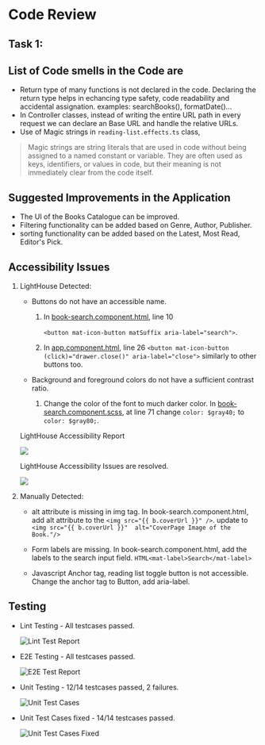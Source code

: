 # Code Review 


## Task 1:

  ## List of Code smells in the Code are
  * Return type of many functions is not declared in the code. Declaring the return type helps in echancing type safety, code readability and accidental assignation. 
        examples: searchBooks(), formatDate()...
  * In Controller classes, instead of writing the entire URL path in every request we can declare an Base URL and handle the relative URLs.
  * Use of Magic strings in `reading-list.effects.ts` class,

> Magic strings are string literals that are used in code without being assigned to a named constant or variable. They are often used as keys, identifiers, or values in code, but their meaning is not immediately clear from the code itself.

  ## Suggested Improvements in the Application
  * The UI of the Books Catalogue can be improved.
  * Filtering functionality can be added based on Genre, Author, Publisher.
  * sorting functionality can be added based on the Latest, Most Read, Editor's Pick.
  
    
## Accessibility Issues
  1. LightHouse Detected:
     * Buttons do not have an accessible name.
       1. In [book-search.component.html](./libs/books/feature/src/lib/book-search/book-search.component.html), line 10
          
          `<button mat-icon-button matSuffix aria-label="search">`.
       
       2. In [app.component.html](./apps/okreads/browser/src/app/app.component.html), line 26
            `<button mat-icon-button (click)="drawer.close()" aria-label="close">`
            similarly to other buttons too.

     * Background and foreground colors do not have a sufficient contrast ratio.
       1. Change the color of the font to much darker color.
          In [book-search.component.scss](./libs/books/feature/src/lib/book-search/book-search.component.scss), at line 71 change `color: $gray40;` to `color: $gray80;`.

     LightHouse Accessibility Report
     
     ![](./screencapture-Code_Review_Accessibility_Issue.png)

     LightHouse Accessibility Issues are resolved.
     
     ![](./screencapture-Code_Review_Accessibility_Resolved.png)

  3. Manually Detected:
      * alt attribute is missing in img tag.
          In book-search.component.html, add alt attribute to the `<img src="{{ b.coverUrl }}" />`. 
          update to `<img src="{{ b.coverUrl }}"  alt="CoverPage Image of the Book."/>`

     * Form labels are missing.
          In book-search.component.html, add the labels to the search input field.
          `HTML<mat-label>Search</mat-label>`
     * Javascript Anchor tag, reading list toggle button is not accessible. 
          Change the anchor tag to Button, add aria-label.

## Testing
* Lint Testing - All testcases passed.
  
  ![Lint Test Report](./screencapture-Lint_Test_Report.png)
  
* E2E Testing - All testcases passed.
  
  ![E2E Test Report](./screencapture-E2E_Test_Report.png)
  
* Unit Testing - 12/14 testcases passed, 2 failures.
  
  ![Unit Test Cases](./screencapture-Unit_Test_Report.png)
  
* Unit Test Cases fixed - 14/14 testcases passed.
  
  ![Unit Test Cases Fixed](./screencapture-Unit_Test_Fix.png)


